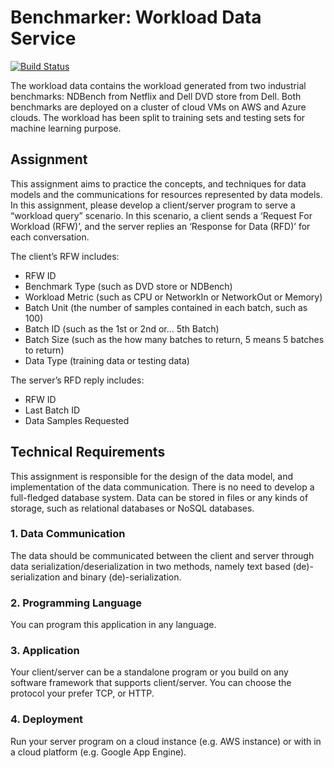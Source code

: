 # Benchmarker: Workload Data Service

[![Build Status](https://dev.azure.com/sfratt/Benchmarker/_apis/build/status/sfratt.benchmarker?branchName=main)](https://dev.azure.com/sfratt/Benchmarker/_build/latest?definitionId=15&branchName=main)

The workload data contains the workload generated from two industrial benchmarks: NDBench from Netflix and Dell DVD store from Dell. Both benchmarks are deployed on a cluster of cloud VMs on AWS and Azure clouds. The workload has been split to training sets and testing sets for machine learning purpose.

## Assignment

This assignment aims to practice the concepts, and techniques for data models and the communications for resources represented by data models. In this assignment, please develop a client/server program to serve a “workload query” scenario. In this scenario, a client sends a ‘Request For Workload (RFW)’, and the server replies an ‘Response for Data (RFD)’ for each conversation.

The client’s RFW includes:
* RFW ID
* Benchmark Type (such as DVD store or NDBench)
* Workload Metric (such as CPU or NetworkIn or NetworkOut or Memory)
* Batch Unit (the number of samples contained in each batch, such as 100)
* Batch ID (such as the 1st or 2nd or... 5th Batch)
* Batch Size (such as the how many batches to return, 5 means 5 batches to return)
* Data Type (training data or testing data)

The server’s RFD reply includes:
* RFW ID
* Last Batch ID
* Data Samples Requested

## Technical Requirements

This assignment is responsible for the design of the data model, and implementation of the data communication. There is no need to develop a full-fledged database system. Data can be stored in files or any kinds of storage, such as relational databases or NoSQL databases.

### 1. Data Communication

The data should be communicated between the client and server through data serialization/deserialization in two methods, namely text based (de)-serialization and binary (de)-serialization.

### 2. Programming Language

You can program this application in any language.

### 3. Application

Your client/server can be a standalone program or you build on any software framework that supports client/server. You can choose the protocol your prefer TCP, or HTTP.

### 4. Deployment

Run your server program on a cloud instance (e.g. AWS instance) or with in a cloud platform (e.g. Google App Engine).